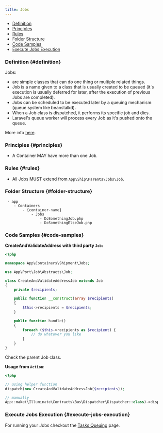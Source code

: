 ```yaml
---
title: Jobs
---
```


* [Definition](#definition)
* [Principles](#principles)
* [Rules](#rules)
* [Folder Structure](#folder-structure)
* [Code Samples](#code-samples)
* [Execute Jobs Execution](#execute-jobs-execution)

### Definition {#definition}

Jobs:

 * are simple classes that can do one thing or multiple related things. 
 * Job is a name given to a class that is usually created to be queued (it's execution is usually deferred for later, after the execution of previous Jobs are completed).
 * Jobs can be scheduled to be executed later by a queuing mechanism (queue system like beanstalkd).
 * When a Job class is dispatched, it performs its specific job and dies.
 * Laravel's queue worker will process every Job as it's pushed onto the queue.
 
More info [here](https://laravel.com/docs/queues).

### Principles {#principles}

- A Container MAY have more than one Job.

### Rules {#rules}

- All Jobs MUST extend from `App\Ship\Parents\Jobs\Job`.

### Folder Structure {#folder-structure}

```
 - app
    - Containers
        - {container-name}
            - Jobs
                - DoSomethingJob.php
                - DoSomethingElseJob.php
```

### Code Samples {#code-samples}

**CreateAndValidateAddress with third party `Job`:**

```php
<?php

namespace App\Containers\Shipment\Jobs;

use App\Port\Job\Abstracts\Job;

class CreateAndValidateAddressJob extends Job
{
    private $recipients;

    public function __construct(array $recipients)
    {
        $this->recipients = $recipients;
    }

    public function handle()
    {
        foreach ($this->recipients as $recipient) {
            // do whatever you like
        }
    }
}
```

Check the parent Job class.

**Usage from `Action`:**

```php
<?php

// using helper function
dispatch(new CreateAndValidateAddressJob($recipients));

// manually
App::make(\Illuminate\Contracts\Bus\Dispatcher\Dispatcher::class)->dispatch(New StatusChangedJob($object));
```

### Execute Jobs Execution {#execute-jobs-execution}

For running your Jobs checkout the [Tasks Queuing](.././miscellaneous/tasks-queuing) page.

